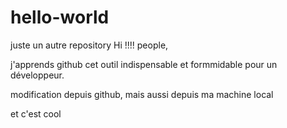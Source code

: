 # hello-world
juste un autre repository
Hi !!!! people,

j'apprends github cet outil indispensable et formmidable pour un  développeur.

modification depuis github, mais aussi depuis ma machine local

et c'est cool
